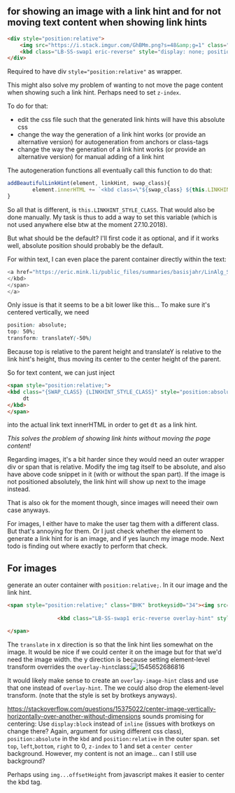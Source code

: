 ## for showing an image with a link hint and for not moving text content when showing link hints

```html
<div style="position:relative">
    <img src="https://i.stack.imgur.com/GhBMm.png?s=48&amp;g=1" class="BHK" brotkeysid0="34" style="position:absolute;top:0px;left:0px">
    <kbd class="LB-SS-swap1 eric-reverse" style="display: none; position: absolute; top: 0px; left: 0px;">dp</kbd>
</div>
```

Required to have div `style="position:relative"` as wrapper.

This might also solve my problem of wanting to not move the page content when showing such a link hint. Perhaps need to set `z-index`.



To do for that:

* edit the css file such that the generated link hints will have this absolute css
* change the way the generation of a link hint works (or provide an alternative version) for autogeneration from anchors or class-tags
* change the way the generation of a link hint works (or provide an alternative version) for manual adding of a link hint

The autogeneration functions all eventually call this function to do that:

```javascript
addBeautifulLinkHint(element, linkHint, swap_class){
		element.innerHTML += `<kbd class=\"${swap_class} ${this.LINKHINT_STYLE_CLASS}\">${linkHint}</kbd>`
}	
```

So all that is different, is `this.LINKHINT_STYLE_CLASS`. That would also be done manually.
My task is thus to add a way to set this variable (which is not used anywhere else btw at the moment 27.10.2018).

But what should be the default?
I'll first code it as optional, and if it works well, absolute position should probably be the default.



For within text, I can even place the parent container directly within the text:

```javascript
<a href="https://eric.mink.li/public_files/summaries/basisjahr/LinAlg_Singulärwertzerlegung.jpg" brotkeysid0="30">Singular Value Decomposition Flowchart<span style="position:relative"><kbd class="LB-SS-swap1 eric-reverse" style="display: inline; position: absolute;">dt
</kbd>    
</span>
</a>
```

Only issue is that it seems to be a bit lower like this... To make sure it's centered vertically, we need 

```css
position: absolute;
top: 50%;
transform: translateY(-50%)
```

Because top is relative to the parent height and translateY is relative to the link hint's height, thus moving its center to the center height of the parent.

So for text content, we can just inject

```html
<span style="position:relative;">
<kbd class="{SWAP_CLASS} {LINKHINT_STYLE_CLASS}" style="position:absolute;top:50%;transform:translateY(-50%)">
     dt
</kbd>
</span>
```

into the actual link text innerHTML
in order to get <kbd>dt</kbd> as a link hint.

*This solves the problem of showing link hints without moving the page content!*

Regarding images, it's a bit harder since they would need an outer wrapper div or span that is relative. Modify the img tag itself to be absolute, and also have above code snippet in it (with or without the span part). If the image is not positioned absolutely, the link hint will show up next to the image instead.

That is also ok for the moment though, since images will neeed their own case anyways.



For images, I either have to make the user tag them with a different class. But that's annoying for them. Or I just check whether the element to generate a link hint for is an image, and if yes launch my image mode. Next todo is finding out where exactly to perform that check.



## For images

generate an outer container with `position:relative;`. In it our image and the link hint.



```html
<span style="position:relative;" class="BHK" brotkeysid0="34"><img src="https://i.stack.imgur.com/GhBMm.png?s=48&amp;g=1">
                
                <kbd class="LB-SS-swap1 eric-reverse overlay-hint" style="display: inline; transform: translate(-150%, -50%);">dp</kbd>

</span>
```

The `translate` in x direction is so that the link hint lies somewhat on the image. It would be nice if we could center it on the image but for that we'd need the image width. the y direction is because setting element-level transform overrides the `overlay-hint`class:![1545652686816](C:\Users\Eric\AppData\Roaming\Typora\typora-user-images\1545652686816.png)

It would likely make sense to create an `overlay-image-hint` class and use that one instead of `overlay-hint`. The we could also drop the element-level transform. (note that the style is set by brotkeys anyways).

https://stackoverflow.com/questions/15375022/center-image-vertically-horizontally-over-another-without-dimensions sounds promising for centering:
Use `display:block` instead of `inline` (issues with brotkeys on change there? Again, argument for using different css class), `position:absolute` in the `kbd` and `position:relative` in the outer span. set `top`, `left`,`bottom`, `right` to 0, `z-index` to 1 and set a `center center` background.
However, my content is not an image... can I still use background?



Perhaps using `img...offsetHeight` from javascript makes it easier to center the kbd tag.